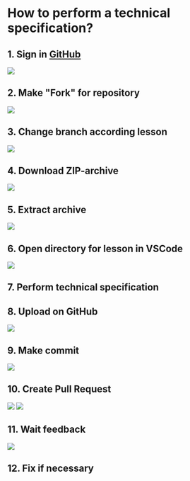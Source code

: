 # How to perform a technical specification?

## 1. Sign in [GitHub](https://github.com/)
![](resource/img/sign-in.png)
## 2. Make "Fork" for repository
![](resource/img/make-fork-for-repository.png)
## 3. Change branch according lesson
![](resource/img/change-branch.png)
## 4. Download ZIP-archive
![](resource/img/download-zip.png)
## 5. Extract archive
![](resource/img/extract-archive.png)
## 6. Open directory for lesson in VSCode
![](resource/img/open-with-vscode.png)
## 7. Perform technical specification
## 8. Upload on GitHub
![](resource/img/upload-to-github.png)
## 9. Make commit
![](resource/img/make-commit.png)
## 10. Create Pull Request
![](resource/img/create-pull-request.png)
![](resource/img/create-pull-request2.png)
## 11. Wait feedback
![](resource/img/feedback.png)
## 12. Fix if necessary